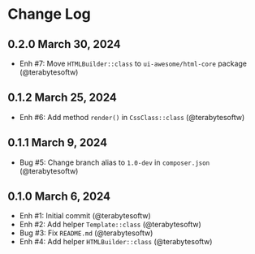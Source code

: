 # Change Log

## 0.2.0 March 30, 2024

- Enh #7: Move `HTMLBuilder::class` to `ui-awesome/html-core` package (@terabytesoftw)

## 0.1.2 March 25, 2024

- Enh #6: Add method `render()` in `CssClass::class` (@terabytesoftw)

## 0.1.1 March 9, 2024

- Bug #5: Change branch alias to `1.0-dev` in `composer.json` (@terabytesoftw)

## 0.1.0 March 6, 2024

- Enh #1: Initial commit (@terabytesoftw)
- Enh #2: Add helper `Template::class` (@terabytesoftw)
- Bug #3: Fix `README.md` (@terabytesoftw)
- Enh #4: Add helper `HTMLBuilder::class` (@terabytesoftw)
